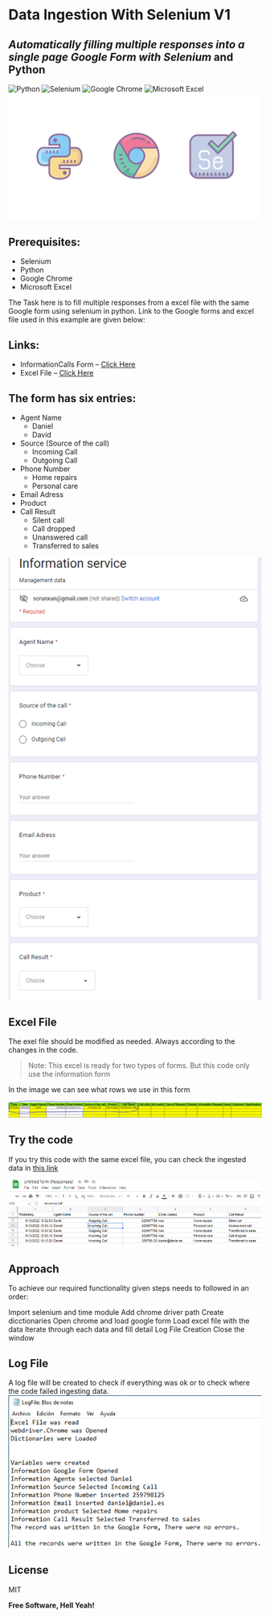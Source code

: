 # Data Ingestion With Selenium V1
## _Automatically filling multiple responses into a **single page** Google Form with Selenium_ and Python

![Python](https://img.shields.io/badge/python-3670A0?style=for-the-badge&logo=python&logoColor=ffdd54)   ![Selenium](https://img.shields.io/badge/-selenium-%43B02A?style=for-the-badge&logo=selenium&logoColor=white)   ![Google Chrome](https://img.shields.io/badge/Google%20Chrome-4285F4?style=for-the-badge&logo=GoogleChrome&logoColor=white) ![Microsoft Excel](https://img.shields.io/badge/Microsoft_Excel-217346?style=for-the-badge&logo=microsoft-excel&logoColor=white)
![Cover](https://github.com/RealXun/Selenium-Ingestion-Python/blob/main/Resources/cover.png)


## Prerequisites:
- Selenium
- Python
- Google Chrome
- Microsoft Excel

The Task here is to fill multiple responses from a excel file with the same Google form using selenium in python. Link to the Google forms and excel file used in this example are given below:

## Links:
- InformationCalls Form – [Click Here](https://forms.gle/jm28YptQGPj6XvLJA)
- Excel File – [Click Here](https://github.com/RealXun/Selenium-Ingestion-Python/blob/main/Calls.xlsx) 

## The form has six entries:

- Agent Name
   - Daniel
   - David
- Source (Source of the call)
   - Incoming Call
   - Outgoing Call
- Phone Number
  - Home repairs
  - Personal care
- Email Adress
- Product
- Call Result
  - Silent call
  - Call dropped
  - Unanswered call
  - Transferred to sales

![form](https://github.com/RealXun/Selenium-Ingestion-Python/blob/main/Resources/Form%20Picture.PNG)

## Excel File
The exel file should be modified as needed. Always according to the changes in the code.

> Note: This excel is ready for two types of forms. But this code only use the information form

In the image we can see what rows we use in this form

![Excel](https://github.com/RealXun/Selenium-Ingestion-Python/blob/main/Resources/Information%20Excel%20Image.PNG)

## Try the code
If you try this code with the same excel file, you can check the ingested data in [this link](https://docs.google.com/spreadsheets/d/1MEjJ1B7DBeAALJrZeE3LAuyaFqDc835yOe_sSm8RNdg/edit?usp=sharing)

![ExcelOnline](https://github.com/RealXun/Selenium-Ingestion-Python/blob/main/Resources/Excel%20online%20image.PNG)

## Approach
To achieve our required functionality given steps needs to followed in an order:

Import selenium and time module
Add chrome driver path
Create dicctionaries
Open chrome and load google form
Load excel file with the data
Iterate through each data and fill detail
Log File Creation
Close the window

## Log File
A log file will be created to check if everything was ok or to check where the code failed ingesting data.
![LogFile](https://github.com/RealXun/Selenium-Ingestion-Python/blob/main/Resources/Log%20File%20Image.PNG)

## License
MIT

**Free Software, Hell Yeah!**
